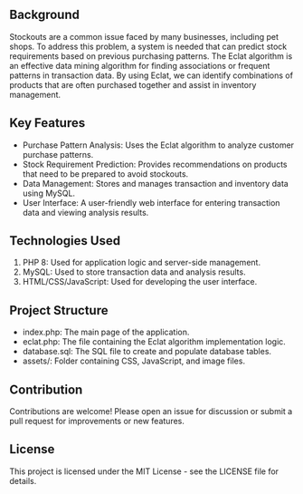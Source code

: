 <h2>Background</h2>
Stockouts are a common issue faced by many businesses, including pet shops. To address this problem, a system is needed that can predict stock requirements based on previous purchasing patterns. The Eclat algorithm is an effective data mining algorithm for finding associations or frequent patterns in transaction data. By using Eclat, we can identify combinations of products that are often purchased together and assist in inventory management.<br>
<h2>Key Features</h2>
<ul>
<li>Purchase Pattern Analysis: Uses the Eclat algorithm to analyze customer purchase patterns.</li>
<li>Stock Requirement Prediction: Provides recommendations on products that need to be prepared to avoid stockouts.</li>
<li>Data Management: Stores and manages transaction and inventory data using MySQL.</li>
<li>User Interface: A user-friendly web interface for entering transaction data and viewing analysis results.</li>
</ul>
<h2>Technologies Used</h2>
<ol>
  <li>PHP 8: Used for application logic and server-side management.</li>
  <li>MySQL: Used to store transaction data and analysis results.</li>
  <li>HTML/CSS/JavaScript: Used for developing the user interface.</li>
</ol>
<h2>Project Structure</h2>
<ul>
  <li>index.php: The main page of the application.</li>
  <li>eclat.php: The file containing the Eclat algorithm implementation logic.</li>
  <li>database.sql: The SQL file to create and populate database tables.</li>
  <li>assets/: Folder containing CSS, JavaScript, and image files.</li>
</ul>
<h2>Contribution</h2>
Contributions are welcome! Please open an issue for discussion or submit a pull request for improvements or new features.
<h2>License</h2>
This project is licensed under the MIT License - see the LICENSE file for details.


